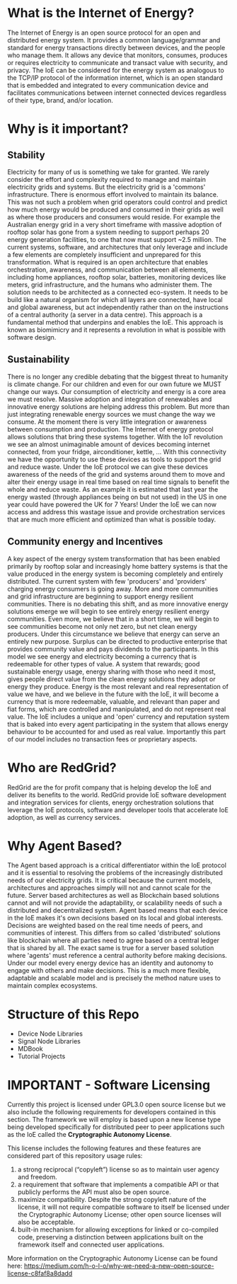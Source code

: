 # What is the Internet of Energy?
The Internet of Energy is an open source protocol for an open and distributed energy system.
It provides a common language/grammar and standard for energy transactions directly between devices, and the people who manage them.
It allows any device that monitors, consumes, produces or requires electricity to communicate and transact value with security, and privacy.
The IoE can be considered for the energy system as analogous to the TCP/IP protocol of the information internet, which is an open standard that is embedded and integrated to every communication device and facilitates communications between internet connected devices regardless of their type, brand, and/or location.

# Why is it important?
## Stability
Electricity for many of us is something we take for granted.  We rarely consider the effort and complexity required to manage and maintain electricity grids and systems.  But the electricity grid is a 'commons' infrastructure.  There is enormous effort involved to maintain its balance.
This was not such a problem when grid operators could control and predict how much energy would be produced and consumed in their grids as well as where those producers and consumers would reside.
For example the Australian energy grid in a very short timeframe with massive adoption of rooftop solar has gone from a system needing to support perhaps 20 energy generation facilities, to one that now must support ~2.5 million.
The current systems, software, and architectures that only leverage and include a few elements are completely insufficient and unprepared for this transformation.
What is required is an open architecture that enables orchestration, awareness, and communication between all elements, including home appliances, rooftop solar, batteries, monitoring devices like meters, grid infrastructure, and the humans who administer them.
The solution needs to be architected as a connected eco-system.  It needs to be build like a natural organism for which all layers are connected, have local and global awareness, but act independently rather than on the instructions of a central authority (a server in a data centre).
This approach is a fundamental method that underpins and enables the IoE. This approach is known as biomimicry and it represents a revolution in what is possible with software design.

## Sustainability
There is no longer any credible debating that the biggest threat to humanity is climate change.
For our children and even for our own future we MUST change our ways.
Our consumption of electricity and energy is a core area we must resolve.
Massive adoption and integration of renewables and innovative energy solutions are helping address this problem.
But more than just integrating renewable energy sources we must change the way we consume.
At the moment there is very little integration or awareness between consumption and production.
The Internet of energy protocol allows solutions that bring these systems together.
With the IoT revolution we see an almost unimaginable amount of devices becoming internet connected, from your fridge, airconditioner, kettle, ...  With this connectivity we have the opportunity to use these devices as tools to support the grid and reduce waste.
Under the IoE protocol we can give these devices awareness of the needs of the grid and systems around them to move and alter their energy usage in real time based on real time signals to benefit the whole and reduce waste.
As an example it is estimated that last year the energy wasted (through appliances being on but not used) in the US in one year could have powered the UK for 7 Years!
Under the IoE we can now access and address this wastage issue and provide orchestration services that are much more efficient and optimized than what is possible today.

## Community energy and Incentives
A key aspect of the energy system transformation that has been enabled primarily by rooftop solar and increasingly home battery systems is that the value produced in the energy system is becoming completely and entirely distributed.
The current system with few 'producers' and 'providers' charging energy consumers is going away.  More and more communities and grid infrastructure are beginning to support energy resilient communities.
There is no debating this shift, and as more innovative energy solutions emerge we will begin to see entirely energy resilient energy communities.
Even more, we believe that in a short time, we will begin to see communities become not only net zero, but net clean energy producers.
Under this circumstance we believe that energy can serve an entirely new purpose.  Surplus can be directed to productive enterprise that provides community value and pays dividends to the participants.
In this model we see energy and electricity becoming a currency that is redeemable for other types of value.
A system that rewards; good sustainable energy usage, energy sharing with those who need it most, gives people direct value from the clean energy solutions they adopt or energy they produce.
Energy is the most relevant and real representation of value we have, and we believe in the future with the IoE, it will become a currency that is more redeemable, valuable, and relevant than paper and fiat forms, which are controlled and manipulated, and do not represent real value.
The IoE includes a unique and 'open' currency and reputation system that is baked into every agent participating in the system that allows energy behaviour to be accounted for and used as real value.
Importantly this part of our model includes no transaction fees or proprietary aspects.

# Who are RedGrid?
RedGrid are the for profit company that is helping develop the IoE and deliver its benefits to the world.
RedGrid provide IoE software development and integration services for clients, energy orchestration solutions that leverage the IoE protocols, software and developer tools that accelerate IoE adoption, as well as currency services.

# Why Agent Based?
The Agent based approach is a critical differentiator within the IoE protocol and it is essential to resolving the problems of the increasingly distributed needs of our electricity grids.
It is critical because the current models, architectures and approaches simply will not and cannot scale for the future.
Server based architectures as well as Blockchain based solutions cannot and will not provide the adaptability, or scalability needs of such a distributed and decentralized system.
Agent based means that each device in the IoE makes it's own decisions based on its local and global interests.  Decisions are weighted based on the real time needs of peers, and communities of interest.
This differs from so called 'distributed' solutions like blockchain where all parties need to agree based on a central ledger that is shared by all.
The exact same is true for a server based solution where 'agents' must reference a central authority before making decisions.
Under our model every energy device has an identity and autonomy to engage with others and make decisions.
This is a much more flexible, adaptable and scalable model and is precisely the method nature uses to maintain complex ecosystems.

# Structure of this Repo
- Device Node Libraries
- Signal Node Libraries
- MDBook
- Tutorial Projects

# IMPORTANT - Software Licensing
Currently this project is licensed under GPL3.0 open source license but we also include the following requirements for developers contained in this section.  The framework we will employ is based upon a new license type being developed specifically for distributed peer to peer applications such as the IoE called the **Cryptographic Autonomy License**.

This license includes the following features and these features are considered part of this repository usage rules:
1) a strong reciprocal (“copyleft”) license so as to maintain user agency and freedom.
2) a requirement that software that implements a compatible API or that publicly performs the API must also be open source.
3) maximize compatibility. Despite the strong copyleft nature of the license, it will not require compatible software to itself be licensed under the Cryptographic Autonomy License; other open source licenses will also be acceptable.
4) built-in mechanism for allowing exceptions for linked or co-compiled code, preserving a distinction between applications built on the framework itself and connected user applications.

More information on the Cryptographic Autonomy License can be found here:
https://medium.com/h-o-l-o/why-we-need-a-new-open-source-license-c8faf8a8dadd



